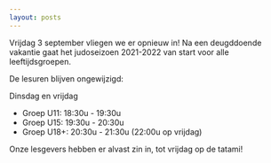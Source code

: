```yaml
---
layout: posts
---
```


Vrijdag 3 september vliegen we er opnieuw in! Na een deugddoende vakantie gaat het judoseizoen 2021-2022 van start voor alle leeftijdsgroepen.

De lesuren blijven ongewijzigd:

Dinsdag en vrijdag

* Groep U11: 18:30u - 19:30u
* Groep U15: 19:30u - 20:30u
* Groep U18+: 20:30u - 21:30u (22:00u op vrijdag)

Onze lesgevers hebben er alvast zin in, tot vrijdag op de tatami!
